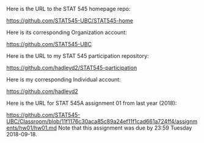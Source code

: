 Here is the URL to the STAT 545 homepage repo:

https://github.com/STAT545-UBC/STAT545-home

Here is its corresponding Organization account:

https://github.com/STAT545-UBC

Here is the URL to my STAT 545 participation repository:

https://github.com/hadleyd2/STAT545-participation

Here is my corresponding Individual account:

https://github.com/hadleyd2

Here is the URL for STAT 545A assignment 01 from last year (2018):

https://github.com/STAT545-UBC/Classroom/blob/11f1176c30aca85c89a24ef11f1cad661a724ff4/assignments/hw01/hw01.md
Note that this assignment was due by 23:59 Tuesday 2018-09-18.
